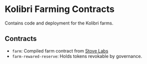 # Kolibri Farming Contracts

Contains code and deployment for the Kolibri farms. 

## Contracts

- `farm`: Compiled farm contract from [Stove Labs](https://github.com/stovelabs/token-farm)
- `farm-rewared-reserve`: Holds tokens revokable by governance.
